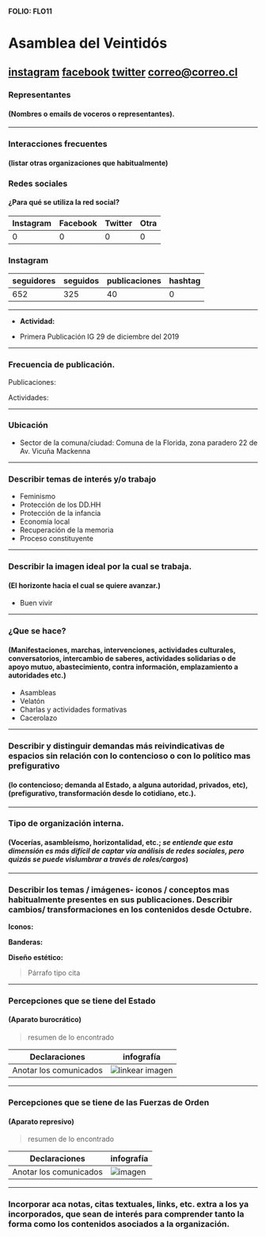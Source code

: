 #### FOLIO: FLO11
# Asamblea del Veintidós

[instagram](https://www.instagram.com/asamblea22/)
[facebook](https://www.facebook.com/manuel.aranguiz.357)
[twitter]()
<correo@correo.cl>
---

### Representantes
#### (Nombres o emails de voceros o representantes).

---
### Interacciones frecuentes
#### (listar otras organizaciones que habitualmente)

### Redes sociales
#### ¿Para qué se utiliza la red social?
| Instagram | Facebook | Twitter | Otra 
|---|---|---|---|
|0|0|0|0|

### **Instagram**
| seguidores | seguidos | publicaciones | hashtag |
|---|---|---|---|
|652|325|40|0|

---

* **Actividad:**   

* Primera Publicación IG 29 de diciembre del 2019

---
### Frecuencia de publicación.

Publicaciones:

Actividades:

---
### Ubicación
* Sector de la comuna/ciudad: Comuna de la Florida, zona paradero 22 de Av. Vicuña Mackenna

---
### Describir temas de interés y/o trabajo

* Feminismo
* Protección de los DD.HH
* Protección de la infancia
* Economía local 
* Recuperación de la memoria
* Proceso constituyente

---
### Describir la imagen ideal por la cual se trabaja.
#### (El horizonte hacia el cual se quiere avanzar.)

* Buen vivir 


---
### ¿Que se hace?
#### (Manifestaciones, marchas, intervenciones, actividades culturales, conversatorios, intercambio de saberes, actividades solidarias o de apoyo mutuo, abastecimiento, contra información, emplazamiento a autoridades etc.)

* Asambleas 
* Velatón 
* Charlas y actividades formativas
* Cacerolazo

---
### Describir y distinguir demandas más reivindicativas de espacios sin relación con lo contencioso o con lo político mas prefigurativo
#### (lo contencioso; demanda al Estado, a alguna autoridad, privados, etc), (prefigurativo, transformación desde lo cotidiano, etc.).

---
### Tipo de organización interna.
#### (Vocerías, asambleísmo, horizontalidad, etc.; *se entiende que esta dimensión es más difícil de captar vía análisis de redes sociales, pero quizás se puede vislumbrar a través de roles/cargos*)

---
### Describir los temas / imágenes- iconos / conceptos mas habitualmente presentes en sus publicaciones. Describir cambios/ transformaciones en los contenidos desde Octubre.

**Iconos:**

**Banderas:**

**Diseño estético:**

> Párrafo tipo cita 

---
### Percepciones que se tiene del Estado
#### (Aparato burocrático)
> resumen de lo encontrado

| Declaraciones | infografía | 
|---|---|
|Anotar los comunicados | ![linkear imagen]() |

---
### Percepciones que se tiene de las Fuerzas de Orden
#### (Aparato represivo)
> resumen de lo encontrado

| Declaraciones | infografía | 
|---|---|
|Anotar los comunicados | ![imagen]() |


---
### Incorporar aca notas, citas textuales, links, etc. extra a los ya incorporados, que sean de interés para comprender tanto la forma como los contenidos asociados a la organización.
